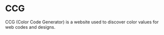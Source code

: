 # CCG
CCG (Color Code Generator) is a website used to discover color values for web codes and designs.
